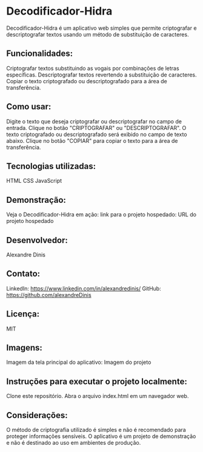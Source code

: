 # Decodificador-Hidra

Decodificador-Hidra é um aplicativo web simples que permite criptografar e descriptografar textos usando um método de substituição de caracteres.

## Funcionalidades:

Criptografar textos substituindo as vogais por combinações de letras específicas.
Descriptografar textos revertendo a substituição de caracteres.
Copiar o texto criptografado ou descriptografado para a área de transferência.
## Como usar:

Digite o texto que deseja criptografar ou descriptografar no campo de entrada.
Clique no botão "CRIPTOGRAFAR" ou "DESCRIPTOGRAFAR".
O texto criptografado ou descriptografado será exibido no campo de texto abaixo.
Clique no botão "COPIAR" para copiar o texto para a área de transferência.
## Tecnologias utilizadas:

HTML
CSS
JavaScript
## Demonstração:

Veja o Decodificador-Hidra em ação: link para o projeto hospedado: URL do projeto hospedado

## Desenvolvedor:

Alexandre Dinis

## Contato:

LinkedIn: https://www.linkedin.com/in/alexandredinis/
GitHub: https://github.com/alexandreDinis
## Licença:

MIT

## Imagens:

Imagem da tela principal do aplicativo: Imagem do projeto

## Instruções para executar o projeto localmente:

Clone este repositório.
Abra o arquivo index.html em um navegador web.
## Considerações:

O método de criptografia utilizado é simples e não é recomendado para proteger informações sensíveis.
O aplicativo é um projeto de demonstração e não é destinado ao uso em ambientes de produção.